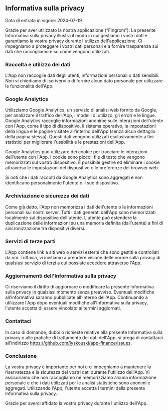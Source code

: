 ## Informativa sulla privacy

Data di entrata in vigore: 2024-07-19

Grazie per aver utilizzato la nostra applicazione (“Fingrom”). La presente Informativa sulla privacy illustra il modo 
in cui gestiamo i vostri dati e garantiamo la vostra privacy durante l'utilizzo dell'applicazione. Ci impegniamo 
a proteggere i vostri dati personali e a fornire trasparenza sui dati che raccogliamo e su come vengono utilizzati.

### Raccolta e utilizzo dei dati

L'App non raccoglie dati degli utenti, informazioni personali o dati sensibili. Non vi chiediamo di iscrivervi o di 
fornire alcun dato personale per utilizzare le funzionalità dell'App.

### Google Analytics

Utilizziamo Google Analytics, un servizio di analisi web fornito da Google, per analizzare il traffico dell'App, i 
modelli di utilizzo, gli errori e le lingue. Google Analytics raccoglie informazioni anonime sulle interazioni 
dell'utente con l'App, come il tipo di dispositivo, il sistema operativo, le impostazioni della lingua e le pagine 
visitate all'interno dell'App (senza alcun dettaglio della pagina stessa). Questi dati vengono utilizzati esclusivamente 
a fini statistici per migliorare l'usabilità e le prestazioni dell'App.

Google Analytics può utilizzare dei cookie per tracciare le interazioni dell'utente con l'App. I cookie sono piccoli 
file di testo che vengono memorizzati sul vostro dispositivo. È possibile gestire ed eliminare i cookie attraverso 
le impostazioni del dispositivo o le preferenze del browser web.

Si noti che i dati raccolti da Google Analytics sono aggregati e non identificano personalmente l'utente o il suo 
dispositivo.

### Archiviazione e sicurezza dei dati

Come già detto, l'App non memorizza i dati dell'utente o le informazioni personali sui nostri server. Tutti i dati 
generati dall'App sono memorizzati localmente sul dispositivo dell'utente. L'utente può estendere la duplicazione 
delle informazioni su una memoria definita (dall'utente) a fini di sincronizzazione tra dispositivi diversi. 

### Servizi di terze parti

L'App contiene link a siti web o servizi esterni che sono gestiti e controllati da noi. Tuttavia, vi invitiamo a 
prendere visione delle norme sulla privacy di qualsiasi servizio di terzi a cui possiate accedere attraverso l'App.

### Aggiornamenti dell'Informativa sulla privacy

Ci riserviamo il diritto di aggiornare o modificare la presente Informativa sulla privacy in qualsiasi momento senza 
preavviso. Eventuali modifiche all'informativa saranno pubblicate all'interno dell'App. Continuando a utilizzare 
l'App dopo eventuali modifiche all'Informativa sulla privacy, l'utente accetta di essere vincolato ai termini aggiornati.

### Contattaci

In caso di domande, dubbi o richieste relative alla presente Informativa sulla privacy o alle pratiche di trattamento 
dei dati dell'App, si prega di contattarci all'indirizzo https://github.com/lyskouski/app-finance/issues.

### Conclusione

La vostra privacy è importante per noi e ci impegniamo a mantenere la riservatezza e la sicurezza dei vostri dati 
durante l'utilizzo dell'App. Vi assicuriamo che non raccogliamo né memorizziamo alcuna informazione personale e che 
i dati utilizzati per le analisi statistiche sono anonimi e aggregati. Utilizzando l'App, l'utente accetta i termini 
della presente Informativa sulla privacy.

Grazie per averci affidato la vostra privacy durante l'utilizzo dell'App.
